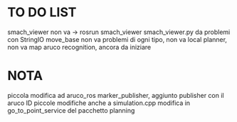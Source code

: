 # TO DO LIST
smach_viewer non va -> rosrun smach_viewer smach_viewer.py da problemi con StringIO
move_base non va problemi di ogni tipo, non va local planner, non va map
aruco recognition, ancora da iniziare

# NOTA
piccola modifica ad aruco_ros marker_publisher, aggiunto publisher con il aruco ID
piccole modifiche anche a simulation.cpp
modifica in go_to_point_service del pacchetto planning
